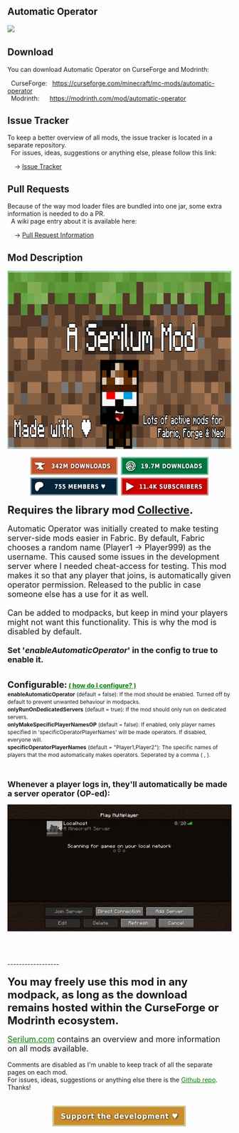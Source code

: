 <h2>Automatic Operator</h2>
<p><a href="https://github.com/Serilum/Automatic-Operator"><img src="https://serilum.com/assets/data/logo/automatic-operator.png"></a></p><h2>Download</h2>
<p>You can download Automatic Operator on CurseForge and Modrinth:</p><p>&nbsp;&nbsp;CurseForge: &nbsp;&nbsp;<a href="https://curseforge.com/minecraft/mc-mods/automatic-operator">https://curseforge.com/minecraft/mc-mods/automatic-operator</a><br>&nbsp;&nbsp;Modrinth: &nbsp;&nbsp;&nbsp;&nbsp;&nbsp;<a href="https://modrinth.com/mod/automatic-operator">https://modrinth.com/mod/automatic-operator</a></p>
<h2>Issue Tracker</h2>
<p>To keep a better overview of all mods, the issue tracker is located in a separate repository.<br>&nbsp;&nbsp;For issues, ideas, suggestions or anything else, please follow this link:</p>
<p>&nbsp;&nbsp;&nbsp;&nbsp;-> <a href="https://serilum.com/url/issue-tracker">Issue Tracker</a></p>
<h2>Pull Requests</h2>
<p>Because of the way mod loader files are bundled into one jar, some extra information is needed to do a PR.<br>&nbsp;&nbsp;A wiki page entry about it is available here:</p>
<p>&nbsp;&nbsp;&nbsp;&nbsp;-> <a href="https://serilum.com/url/pull-requests">Pull Request Information</a></p>
<h2>Mod Description</h2>
<p style="text-align:center"><a href="https://serilum.com/" target="_blank" rel="nofollow"><img src="https://github.com/Serilum/.cdn/raw/main/description/header/header.png" alt="" width="838" height="400"></a></p>
<p style="text-align:center"><a href="https://curseforge.com/members/serilum/projects" target="_blank" rel="nofollow"><img src="https://raw.githubusercontent.com/Serilum/.data-workflow/main/badges/svg/curseforge.svg" width="200"></a> <a href="https://modrinth.com/user/Serilum" target="_blank" rel="nofollow"><img src="https://raw.githubusercontent.com/Serilum/.data-workflow/main/badges/svg/modrinth.svg" width="200"></a> <a href="https://patreon.com/serilum" target="_blank" rel="nofollow"><img src="https://raw.githubusercontent.com/Serilum/.data-workflow/main/badges/svg/patreon.svg" width="200"></a> <a href="https://youtube.com/@serilum" target="_blank" rel="nofollow"><img src="https://raw.githubusercontent.com/Serilum/.data-workflow/main/badges/svg/youtube.svg" width="200"></a></p>
<p><strong><span style="font-size:24px">Requires the library mod&nbsp;<a style="font-size:24px" href="https://curseforge.com/minecraft/mc-mods/collective" target="_blank" rel="nofollow">Collective</a>.</span></strong><br><br><span style="font-size:18px">Automatic Operator was initially created to make testing server-side mods easier in Fabric. By default, Fabric chooses a random name (Player1 -&gt; Player999) as the username. This caused some issues in the development server where I needed cheat-access for testing. This mod makes it so that any player that joins, is automatically given operator permission. Released to the public in case someone else has a use for it as well.<br><br>Can be added to modpacks, but keep in mind your players might not want this functionality. This is why the mod is disabled by default.<br><br><strong>Set '<em>enableAutomaticOperator</em>' in the config to true to enable it.</strong><br></span><br><br><strong><span style="font-size:20px">Configurable:</span> <span style="color:#008000;font-size:14px"><a style="color:#008000" href="https://github.com/Serilum/.information/wiki/how-to-configure-mods" rel="nofollow">(&nbsp;how do I configure?&nbsp;)</a></span><br></strong><span style="font-size:12px"><strong>enableAutomaticOperator</strong> (default = false): If the mod should be enabled. Turned off by default to prevent unwanted behaviour in modpacks.<br><strong>onlyRunOnDedicatedServers</strong>&nbsp;(default = true): If the mod should only run on dedicated servers.</span><br><span style="font-size:12px"><strong>onlyMakeSpecificPlayerNamesOP</strong>&nbsp;(default = false): If enabled, only player names specified in 'specificOperatorPlayerNames' will be made operators. If disabled, everyone will.</span><br><span style="font-size:12px"><strong>specificOperatorPlayerNames</strong>&nbsp;(default = "Player1,Player2"): The specific names of players that the mod automatically makes operators. Seperated by a comma ( , ).</span><br><br></p>
<p><br><span style="font-size:18px"><strong>Whenever a player logs in, they'll automatically be made a server operator (OP-ed):</strong></span></p>
<div class="spoiler">
<p><picture><img src="https://github.com/Serilum/.cdn/raw/main/projects/automatic-operator/a.gif"></picture></p>
</div>
<p>&nbsp;</p>
<p><br>------------------<br><br><span style="font-size:24px"><strong>You may freely use this mod in any modpack, as long as the download remains hosted within the CurseForge or Modrinth ecosystem.</strong></span><br><br><span style="font-size:18px"><a style="font-size:18px;color:#008000" href="https://serilum.com/" rel="nofollow">Serilum.com</a> contains an overview and more information on all mods available.</span><br><br><span style="font-size:14px">Comments are disabled as I'm unable to keep track of all the separate pages on each mod.</span><span style="font-size:14px"><br>For issues, ideas, suggestions or anything else there is the&nbsp;<a style="font-size:14px;color:#008000" href="https://github.com/Serilum/.issue-tracker" rel="nofollow">Github repo</a>. Thanks!</span><span style="font-size:6px"><br><br></span></p>
<p style="text-align:center"><a href="https://serilum.com/donate" rel="nofollow"><img src="https://github.com/Serilum/.cdn/raw/main/description/projects/support.svg" alt="" width="306" height="50"></a></p>